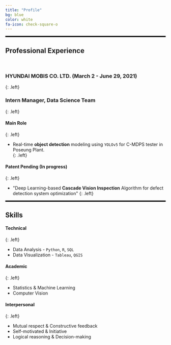 ```yaml
---
title: "Profile"
bg: blue
color: white
fa-icon: check-square-o
---
```



<hr style="border-top: solid 3px;" />

## Professional Experience
<br>

### **HYUNDAI MOBIS CO. LTD.** (March 2 - June 29, 2021) 
{: .left}

### Intern Manager, Data Science Team <br>
{: .left}

#### Main Role <br>
{: .left}
- Real-time **object detection** modeling using <code>YOLOv5</code> for C-MDPS tester in Poseung Plant. <br>
{: .left}
#### Patent Pending (In progress) <br>
{: .left}
- "Deep Learning-based **Cascade Vision Inspection** Algorithm for defect detection system optimization"
{: .left}

<hr style="border-top: solid 3px;" />

## Skills
#### Technical 
{: .left}
- Data Analysis - <code>Python</code>, <code>R</code>, <code>SQL</code>
- Data Visualization - <code>Tableau</code>, <code>QGIS</code>

#### Academic 
{: .left}
- Statistics & Machine Learning
- Computer Vision

#### Interpersonal 
{: .left}
- Mutual respect & Constructive feedback
- Self-motivated & Initiative
- Logical reasoning & Decision-making



